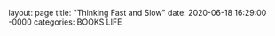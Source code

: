 layout: page
title: "Thinking Fast and Slow"
date: 2020-06-18 16:29:00 -0000
categories: BOOKS LIFE

